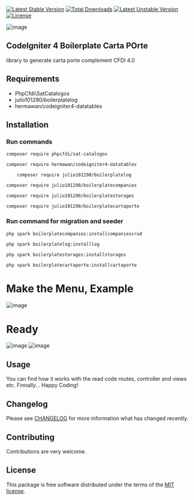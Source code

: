 [![Latest Stable Version](https://poser.okvpn.org/julio101290/boilerplatecomplementopago/v/stable)](https://packagist.org/packages/julio101290/boilerplatecomplementopago) [![Total Downloads](https://poser.okvpn.org/julio101290/boilerplatecomplementopago/downloads)](https://packagist.org/packages/julio101290/boilerplatecomplementopago) [![Latest Unstable Version](https://poser.okvpn.org/julio101290/boilerplatecomplementopago/v/unstable)](https://packagist.org/packages/julio101290/boilerplatecomplementopago) [![License](https://poser.okvpn.org/julio101290/boilerplatecomplementopago/license)](https://packagist.org/packages/julio101290/boilerplatecomplementopago)

![image](https://github.com/user-attachments/assets/3aa98f16-c7e2-460c-8fda-f538cdb34aab)



## CodeIgniter 4 Boilerplate Carta POrte
library to generate carta porte complement CFDI 4.0

## Requirements
* PhpCfdi\SatCatalogos
* julio101290/boilerplatelog
* hermawan/codeigniter4-datatables

## Installation

### Run commands
	
 	composer require phpcfdi/sat-catalogos

   	composer require hermawan/codeigniter4-datatables

    	composer require julio101290/boilerplatelog

	composer require julio101290/boilerplatecompanies

  	composer require julio101290/boilerplatestorages

	composer require julio101290/boilerplatecartaporte

	


### Run command for migration and seeder

	php spark boilerplatecompanies:installcompaniescrud

 	php spark boilerplatelog:installlog

  	php spark boilerplatestorages:installstorages

	php spark boilerplatecartaporte:installcartaporte
	

# Make the Menu, Example
![image](https://github.com/user-attachments/assets/bc6be922-f4a3-4f27-b146-c63b436e9c4a)


# Ready

![image](https://github.com/user-attachments/assets/967b0b8c-6ba3-4509-b334-47431ea061f7)
![image](https://github.com/user-attachments/assets/e63399f6-acc1-4fca-8ba9-850cb6b0bcf0)



Usage
-----
You can find how it works with the read code routes, controller and views etc. Finnally... Happy Coding!

Changelog
--------
Please see [CHANGELOG](CHANGELOG.md) for more information what has changed recently.

Contributing
------------
Contributions are very welcome.

License
-------

This package is free software distributed under the terms of the [MIT license](LICENSE.md).
